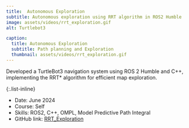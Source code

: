 ```yaml
---
title:  Autonomous Exploration
subtitle: Autonomous exploration using RRT algorithm in ROS2 Humble
image: assets/videos/rrt_exploration.gif
alt: Turtlebot3

caption:
  title: Autonomous Exploration
  subtitle: Path planning and Exploration
  thumbnail: assets/videos/rrt_exploration.gif
---
```

Developed a TurtleBot3 navigation system using ROS 2 Humble and C++, implementing the RRT* algorithm for efficient map exploration.

{:.list-inline}
- Date: June 2024
- Course: Self
- Skills: ROS2, C++, OMPL, Model Predictive Path Integral
- GitHub link: [RRT_Exploration](https://github.com/adityaaspat/Robotics/tree/main/RRT_exploration/trajectory_planner)
  

